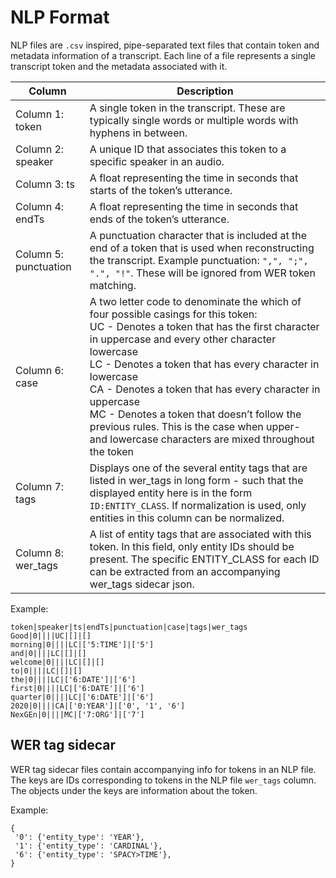 # NLP Format
NLP files are `.csv` inspired, pipe-separated text files that contain token and metadata information of a transcript. Each line of a file represents a single transcript token and the metadata associated with it. 

| Column | Description |
| ----------- | ----------- |
| Column 1: token | A single token in the transcript. These are typically single words or multiple words with hyphens in between. |
| Column 2: speaker | A unique ID that associates this token to a specific speaker in an audio. |
| Column 3: ts | A float representing the time in seconds that starts of the token’s utterance. |
| Column 4: endTs | A float representing the time in seconds that ends of the token’s utterance. |
| Column 5: punctuation | A punctuation character that is included at the end of a token that is used when reconstructing the transcript. Example punctuation: `",", ";", ".", "!"`. These will be ignored from WER token matching. |
| Column 6: case | A two letter code to denominate the which of four possible casings for this token: <br />UC - Denotes a token that has the first character in uppercase and every other character lowercase<br />LC - Denotes a token that has every character in lowercase<br />CA - Denotes a token that has every character in uppercase<br />MC - Denotes a token that doesn’t follow the previous rules. This is the case when upper- and lowercase characters are mixed throughout the token |
| Column 7: tags | Displays one of the several entity tags that are listed in wer_tags in long form - such that the displayed entity here is in the form `ID:ENTITY_CLASS`. If normalization is used, only entities in this column can be normalized. |
| Column 8: wer_tags | A list of entity tags that are associated with this token. In this field, only entity IDs should be present. The specific ENTITY_CLASS for each ID can be extracted from an accompanying wer_tags sidecar json. |
 
Example:
```
token|speaker|ts|endTs|punctuation|case|tags|wer_tags
Good|0||||UC|[]|[]
morning|0||||LC|['5:TIME']|['5']
and|0||||LC|[]|[]
welcome|0||||LC|[]|[]
to|0||||LC|[]|[]
the|0||||LC|['6:DATE']|['6']
first|0||||LC|['6:DATE']|['6']
quarter|0||||LC|['6:DATE']|['6']
2020|0||||CA|['0:YEAR']|['0', '1', '6']
NexGEn|0||||MC|['7:ORG']|['7']
```

## WER tag sidecar

WER tag sidecar files contain accompanying info for tokens in an NLP file. The
keys are IDs corresponding to tokens in the NLP file `wer_tags` column. The
objects under the keys are information about the token.

Example:
```
{
 '0': {'entity_type': 'YEAR'},
 '1': {'entity_type': 'CARDINAL'},
 '6': {'entity_type': 'SPACY>TIME'},
}
```
